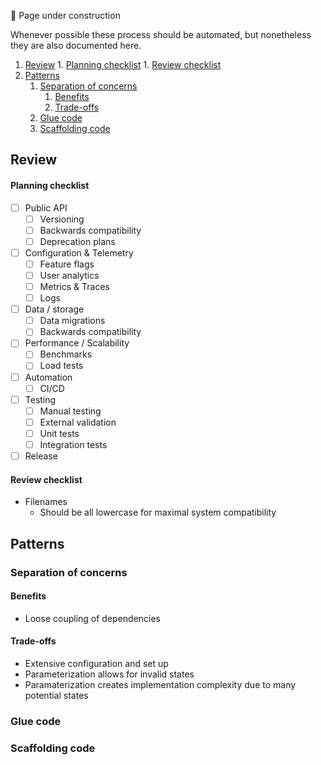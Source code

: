 🚧 Page under construction

Whenever possible these process should be automated, but nonetheless they are also documented here.

<!-- TOC depthfrom:2 orderedlist:false withlinks:true bulletcharacter:1. -->

1. [Review](#review) 1. [Planning checklist](#planning-checklist) 1. [Review checklist](#review-checklist)
1. [Patterns](#patterns)
    1. [Separation of concerns](#separation-of-concerns)
        1. [Benefits](#benefits)
        1. [Trade-offs](#trade-offs)
    1. [Glue code](#glue-code)
    1. [Scaffolding code](#scaffolding-code)

<!-- /TOC -->

## Review

#### Planning checklist

-   [ ] Public API
    -   [ ] Versioning
    -   [ ] Backwards compatibility
    -   [ ] Deprecation plans
-   [ ] Configuration & Telemetry
    -   [ ] Feature flags
    -   [ ] User analytics
    -   [ ] Metrics & Traces
    -   [ ] Logs
-   [ ] Data / storage
    -   [ ] Data migrations
    -   [ ] Backwards compatibility
-   [ ] Performance / Scalability
    -   [ ] Benchmarks
    -   [ ] Load tests
-   [ ] Automation
    -   [ ] CI/CD
-   [ ] Testing
    -   [ ] Manual testing
    -   [ ] External validation
    -   [ ] Unit tests
    -   [ ] Integration tests
-   [ ] Release

#### Review checklist

-   Filenames
    -   Should be all lowercase for maximal system compatibility

## Patterns

### Separation of concerns

#### Benefits

-   Loose coupling of dependencies

#### Trade-offs

-   Extensive configuration and set up
-   Parameterization allows for invalid states
-   Paramaterization creates implementation complexity due to many potential states

### Glue code

### Scaffolding code
